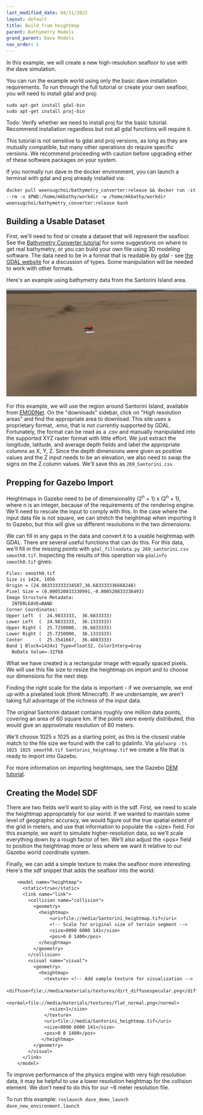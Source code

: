 ```yaml
---
last_modified_date: 04/11/2022
layout: default
title: Build from heightmap
parent: Bathymetry Models
grand_parent: Dave Models
nav_order: 1
---
```


In this example, we will create a new high-resolution seafloor to use with the dave simulation.

You can run the example world using only the basic dave installation requirements.  To run through the full tutorial or create your own seafloor, you will need to install gdal and proj:
```
sudo apt-get install gdal-bin
sudo apt-get install proj-bin
```

Todo: Verify whether we need to install proj for the basic tutorial.  Recommend installation regardless but not all gdal functions will require it.

This tutorial is not sensitive to gdal and proj versions, as long as they are mutually compatible, but many other operations do require specific versions.  We recommend proceeding with caution before upgrading either of these software packages on your system.

If you normally run dave in the docker environment, you can launch a terminal with gdal and proj already installed via:

`docker pull woensugchoi/bathymetry_converter:release && docker run -it --rm -v $PWD:/home/mkbathy/workdir -w /home/mkbathy/workdir woensugchoi/bathymetry_converter:release bash`


## Building a Usable Dataset
First, we'll need to find or create a dataset that will represent the seafloor.  See the [Bathymetry Converter tutorial](https://github.com/Field-Robotics-Lab/Bathymetry_Converter) for some suggestions on where to get real bathymetry, or you can build your own file using 3D modeling software.  The data need to be in a format that is readable by gdal - see [the GDAL website](https://gdal.org/index.html) for a discussion of types.  Some manipulation will be needed to work with other formats.

Here's an example using bathymetry data from the Santorini Island area.

![Simple seafloor from heightmap](../images/santorini_heightmap.jpg)

For this example, we will use the region around Santorini Island, available from [EMODNet](https://portal.emodnet-bathymetry.eu/).  On the "downloads" sidebar, click on "High resolution areas" and find the appropriate area to download.  This site uses a proprietary format, .emo,  that is not currently supported by GDAL.  Fortunately, the format can be read as a .csv and manually manipulated into the supported XYZ raster format with little effort.  We just extract the longitude, latitude, and average depth fields and label the appropriate columns as X, Y, Z.  Since the depth dimensions were given as positive values and the Z input needs to be an elevation, we also need to swap the signs on the Z column values.  We'll save this as `269_Santorini.csv`.

## Prepping for Gazebo Import
Heightmaps in Gazebo need to be of dimensionality (2<sup>n</sup> + 1) x (2<sup>n</sup> + 1), where n is an integer, because of the requirements of the rendering engine.  We'll need to rescale the input to comply with this.  In the case where the input data file is not square, we can stretch the heightmap when importing it to Gazebo, but this will give us different resolutions in the two dimensions.

We can fill in any gaps in the data and convert it to a usable heightmap with GDAL.  There are several useful functions that can do this.  For this data, we'll fill in the missing points with `gdal_fillnodata.py 269_santorini.csv smooth0.tif`.  Inspecting the results of this operation via `gdalinfo smooth0.tif` gives:
```Driver: GTiff/GeoTIFF
Files: smooth0.tif
Size is 1424, 1056
Origin = (24.983333333334507,36.683333336668248)
Pixel Size = (0.000520833330991,-0.000520833336493)
Image Structure Metadata:
  INTERLEAVE=BAND
Corner Coordinates:
Upper Left  (  24.9833333,  36.6833333)
Lower Left  (  24.9833333,  36.1333333)
Upper Right (  25.7250000,  36.6833333)
Lower Right (  25.7250000,  36.1333333)
Center      (  25.3541667,  36.4083333)
Band 1 Block=1424x1 Type=Float32, ColorInterp=Gray
  NoData Value=-32768
```
What we have created is a rectangular image with equally spaced pixels.  We will use this file size to resize the heightmap on import and to choose our dimensions for the next step.

Finding the right scale for the data is important - if we oversample, we end up with a pixelated look (think Minecraft).  If we undersample, we aren't taking full advantage of the richness of the input data.

The original Santorini dataset contains roughly one million data points, covering an area of 60 square km.  If the points were evenly distributed, this would give an approximate resolution of 60 meters.

We'll choose 1025 x 1025 as a starting point, as this is the closest viable match to the file size we found with the call to gdalinfo.  Via `gdalwarp -ts 1025 1025 smooth0.tif Santorini_heightmap.tif` we create a  file that is ready to import into Gazebo.

For more information on importing heightmaps, see the Gazebo [DEM tutorial](http://gazebosim.org/tutorials/?tut=dem).

## Creating the Model SDF

There are two fields we’ll want to play with in the sdf.  First, we need to scale the heightmap appropriately for our world.  If we wanted to maintain some level of geographic accuracy, we would figure out the true spatial extent of the grid in meters, and use that information to populate the &lt;size&gt; field.  For this example, we want to simulate higher-resolution data, so we’ll scale everything down by a rough factor of ten.  We’ll also adjust the &lt;pos&gt; field to position the heightmap more or less where we want it relative to our Gazebo world coordinate system.

Finally, we can add a simple texture to make the seafloor more interesting.  Here's the sdf snippet that adds the seafloor into the world:
```
    <model name="heightmap">
      <static>true</static>
      <link name="link">
        <collision name="collision">
          <geometry>
            <heightmap>
                <uri>file://media/Santorini_heightmap.tif</uri>
                <!-- Scale for original size of terrain segment -->
                <size>8090 6000 141</size>
                <pos>0 0 1400</pos>
            </heightmap>
          </geometry>
        </collision>
        <visual name="visual">
          <geometry>
            <heightmap>
              <texture> <!-- Add sample texture for visualization -->
                <diffuse>file://media/materials/textures/dirt_diffusespecular.png</diffuse>
                <normal>file://media/materials/textures/flat_normal.png</normal>
                <size>1</size>
              </texture>
              <uri>file://media/Santorini_heightmap.tif</uri>
              <size>8090 6000 141</size>
              <pos>0 0 1400</pos>
             </heightmap>
          </geometry>
        </visual>
      </link>
    </model>
```

To improve performance of the physics engine with very high resolution data, it may be helpful to use a lower resolution heightmap for the collision element.  We don’t need to do this for our ~6 meter resolution file.

To run this example: `roslaunch dave_demo_launch dave_new_environment.launch`